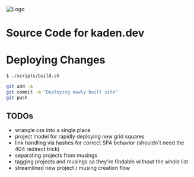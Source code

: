 ![Logo](docs/favicon.ico)

# Source Code for kaden.dev

# Deploying Changes
```bash
$ ./scripts/build.sh

git add -A
git commit -m "Deploying newly built site"
git push
```

## TODOs
- wrangle css into a single place
- project model for rapidly deploying new grid squares
- link handling via hashes for correct SPA behavior (shouldn't need the 404 redirect trick)
- separating projects from musings
- tagging projects and musings so they're findable without the whole list
- streamlined new project / musing creation flow